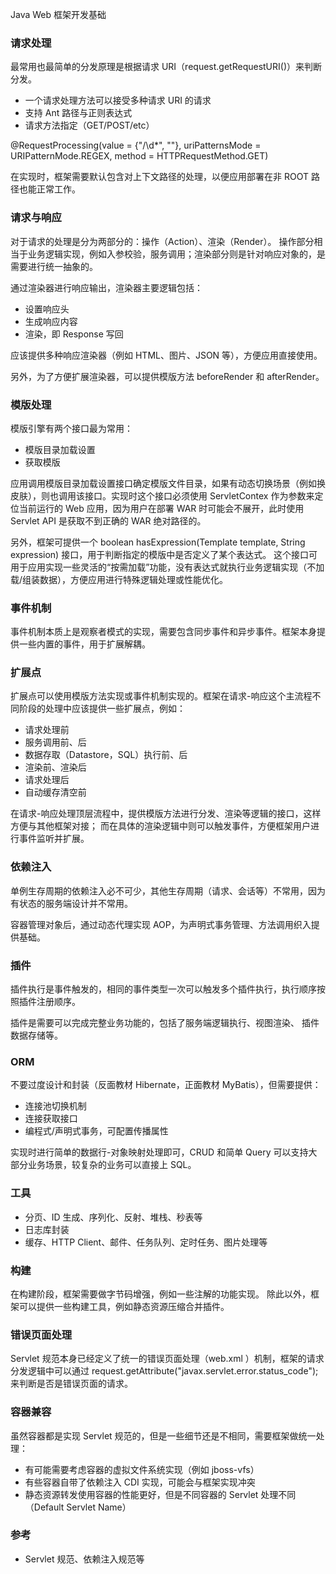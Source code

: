 Java Web 框架开发基础

### 请求处理

最常用也最简单的分发原理是根据请求 URI（request.getRequestURI()）来判断分发。

* 一个请求处理方法可以接受多种请求 URI 的请求
* 支持 Ant 路径与正则表达式
* 请求方法指定（GET/POST/etc）

@RequestProcessing(value = {"/\\d*", ""}, uriPatternsMode = URIPatternMode.REGEX, method = HTTPRequestMethod.GET)

在实现时，框架需要默认包含对上下文路径的处理，以便应用部署在非 ROOT 路径也能正常工作。

### 请求与响应

对于请求的处理是分为两部分的：操作（Action）、渲染（Render）。
操作部分相当于业务逻辑实现，例如入参校验，服务调用；渲染部分则是针对响应对象的，是需要进行统一抽象的。

通过渲染器进行响应输出，渲染器主要逻辑包括：

* 设置响应头
* 生成响应内容
* 渲染，即 Response 写回

应该提供多种响应渲染器（例如 HTML、图片、JSON 等），方便应用直接使用。

另外，为了方便扩展渲染器，可以提供模版方法 beforeRender 和 afterRender。

### 模版处理

模版引擎有两个接口最为常用：

* 模版目录加载设置
* 获取模版

应用调用模版目录加载设置接口确定模版文件目录，如果有动态切换场景（例如换皮肤），则也调用该接口。实现时这个接口必须使用 ServletContex 作为参数来定位当前运行的 Web 应用，因为用户在部署 WAR 时可能会不展开，此时使用 Servlet API 是获取不到正确的 WAR 绝对路径的。

另外，框架可提供一个 boolean hasExpression(Template template, String expression) 接口，用于判断指定的模版中是否定义了某个表达式。
这个接口可用于应用实现一些灵活的“按需加载”功能，没有表达式就执行业务逻辑实现（不加载/组装数据），方便应用进行特殊逻辑处理或性能优化。

### 事件机制

事件机制本质上是观察者模式的实现，需要包含同步事件和异步事件。框架本身提供一些内置的事件，用于扩展解耦。

### 扩展点

扩展点可以使用模版方法实现或事件机制实现的。框架在请求-响应这个主流程不同阶段的处理中应该提供一些扩展点，例如：

* 请求处理前
* 服务调用前、后
* 数据存取（Datastore，SQL）执行前、后
* 渲染前、渲染后
* 请求处理后
* 自动缓存清空前

在请求-响应处理顶层流程中，提供模版方法进行分发、渲染等逻辑的接口，这样方便与其他框架对接；
而在具体的渲染逻辑中则可以触发事件，方便框架用户进行事件监听并扩展。

### 依赖注入

单例生存周期的依赖注入必不可少，其他生存周期（请求、会话等）不常用，因为有状态的服务端设计并不常用。

容器管理对象后，通过动态代理实现 AOP，为声明式事务管理、方法调用织入提供基础。

### 插件

插件执行是事件触发的，相同的事件类型一次可以触发多个插件执行，执行顺序按照插件注册顺序。

插件是需要可以完成完整业务功能的，包括了服务端逻辑执行、视图渲染、 插件数据存储等。

### ORM

不要过度设计和封装（反面教材 Hibernate，正面教材 MyBatis），但需要提供：

* 连接池切换机制
* 连接获取接口
* 编程式/声明式事务，可配置传播属性

实现时进行简单的数据行-对象映射处理即可，CRUD 和简单 Query 可以支持大部分业务场景，较复杂的业务可以直接上 SQL。

### 工具

* 分页、ID 生成、序列化、反射、堆栈、秒表等
* 日志库封装
* 缓存、HTTP Client、邮件、任务队列、定时任务、图片处理等

### 构建

在构建阶段，框架需要做字节码增强，例如一些注解的功能实现。
除此以外，框架可以提供一些构建工具，例如静态资源压缩合并插件。

### 错误页面处理

Servlet 规范本身已经定义了统一的错误页面处理（web.xml <error-page>）机制，框架的请求分发逻辑中可以通过
request.getAttribute("javax.servlet.error.status_code"); 来判断是否是错误页面的请求。

### 容器兼容

虽然容器都是实现 Servlet 规范的，但是一些细节还是不相同，需要框架做统一处理：

* 有可能需要考虑容器的虚拟文件系统实现（例如 jboss-vfs）
* 有些容器自带了依赖注入 CDI 实现，可能会与框架实现冲突
* 静态资源转发使用容器的性能更好，但是不同容器的 Servlet 处理不同 （Default Servlet Name）

### 参考

* Servlet 规范、依赖注入规范等

